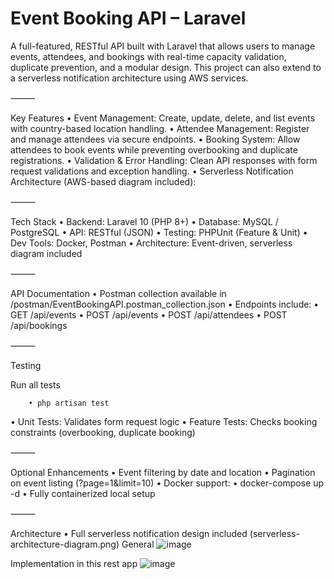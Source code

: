 # Event Booking API – Laravel

A full-featured, RESTful API built with Laravel that allows users to manage events, attendees, and bookings with real-time capacity validation, duplicate prevention, and a modular design. This project can also extend to a serverless notification architecture using AWS services.

⸻

Key Features
	•	Event Management: Create, update, delete, and list events with country-based location handling.
	•	Attendee Management: Register and manage attendees via secure endpoints.
	•	Booking System: Allow attendees to book events while preventing overbooking and duplicate registrations.
	•	Validation & Error Handling: Clean API responses with form request validations and exception handling.
	•	Serverless Notification Architecture (AWS-based diagram included):
	

⸻

Tech Stack
	•	Backend: Laravel 10 (PHP 8+)
	•	Database: MySQL / PostgreSQL
	•	API: RESTful (JSON)
	•	Testing: PHPUnit (Feature & Unit)
	•	Dev Tools: Docker, Postman
	•	Architecture: Event-driven, serverless diagram included

⸻

API Documentation
	•	Postman collection available in /postman/EventBookingAPI.postman_collection.json
	•	Endpoints include:
	•	GET /api/events
	•	POST /api/events
	•	POST /api/attendees
	•	POST /api/bookings

⸻
 
Testing

Run all tests
	
 		• php artisan test
• Unit Tests: Validates form request logic
• Feature Tests: Checks booking constraints (overbooking, duplicate booking)

⸻

Optional Enhancements
	•	Event filtering by date and location
	•	Pagination on event listing (?page=1&limit=10)
	•	Docker support:
	•	docker-compose up -d
	•	Fully containerized local setup

⸻

Architecture
	•	Full serverless notification design included (serverless-architecture-diagram.png)
 General
 ![image](https://github.com/user-attachments/assets/971e95e6-cf32-4e25-860f-17f7d483a587)

Implementation in this rest app
![image](https://github.com/user-attachments/assets/de3585fb-9ea6-4f26-9734-b5a4bca7506e)

